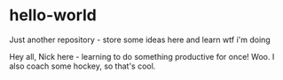 # hello-world
Just another repository - store some ideas here and learn wtf i'm doing

Hey all, Nick here - learning to do something productive for once! Woo. I also coach some hockey, so that's cool.

